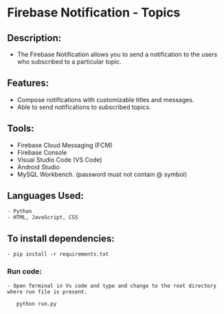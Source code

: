 
# Firebase Notification - Topics

## Description:
- The Firebase Notification allows you to send a notification to the users who subscribed to a particular topic.

## Features:
- Compose notifications with customizable titles and messages.
- Able to send notifications to subscribed topics.

## Tools:
- Firebase Cloud Messaging (FCM)
- Firebase Console
- Visual Studio Code (VS Code)
- Android Studio
- MySQL Workbench. (password must not contain @ symbol)

## Languages Used:
    - Python
    - HTML, JavaScript, CSS

## To install dependencies:
    
    - pip install -r requirements.txt
    

### Run code:
    - Open Terminal in Vs code and type and change to the root directory where run file is present.
    
       python run.py
    
